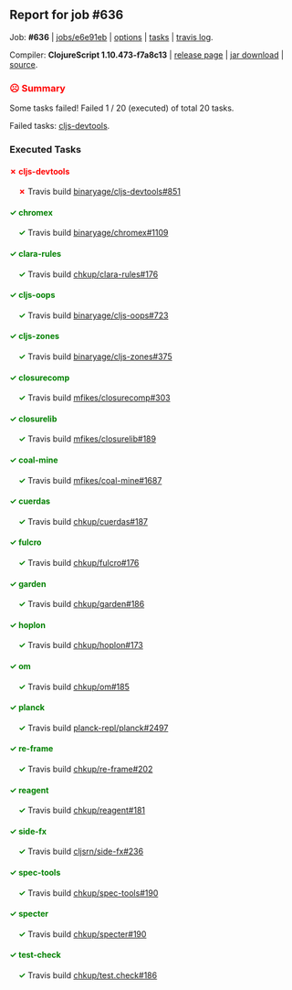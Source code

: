 ## Report for job #636

Job: **#636** | [jobs/e6e91eb](https://github.com/cljs-oss/canary/commit/e6e91eb256704d4706817e2cbc93d4e4ccb7de07) | [options](options.edn) | [tasks](tasks.edn) | [travis log](https://travis-ci.org/cljs-oss/canary/builds/446934080).

Compiler: **ClojureScript 1.10.473-f7a8c13** | [release page](https://github.com/cljs-oss/canary/releases/tag/r1.10.473-f7a8c13) | [jar download](https://github.com/cljs-oss/canary/releases/download/r1.10.473-f7a8c13/clojurescript-1.10.473-f7a8c13.jar) | [source](https://github.com/mfikes/clojurescript/commit/f7a8c13910797d8479fc6f60d81a14fa8918e043).

### <b style='color:red'>☹ Summary</b>

Some tasks failed! Failed 1 / 20 (executed) of total 20 tasks.

Failed tasks: [cljs-devtools](#-cljs-devtools).

### Executed Tasks

#### <b style='color:red'>&#x2717; cljs-devtools</b>
&nbsp;&nbsp;&nbsp;&nbsp;<b style='color:red'>&#x2717;</b> Travis build [binaryage/cljs-devtools#851](https://travis-ci.org/binaryage/cljs-devtools/builds/446935351)<br>

#### <b style='color:green'>&#x2713; chromex</b>
&nbsp;&nbsp;&nbsp;&nbsp;<b style='color:green'>&#x2713;</b> Travis build [binaryage/chromex#1109](https://travis-ci.org/binaryage/chromex/builds/446935347)<br>

#### <b style='color:green'>&#x2713; clara-rules</b>
&nbsp;&nbsp;&nbsp;&nbsp;<b style='color:green'>&#x2713;</b> Travis build [chkup/clara-rules#176](https://travis-ci.org/chkup/clara-rules/builds/446935349)<br>

#### <b style='color:green'>&#x2713; cljs-oops</b>
&nbsp;&nbsp;&nbsp;&nbsp;<b style='color:green'>&#x2713;</b> Travis build [binaryage/cljs-oops#723](https://travis-ci.org/binaryage/cljs-oops/builds/446935359)<br>

#### <b style='color:green'>&#x2713; cljs-zones</b>
&nbsp;&nbsp;&nbsp;&nbsp;<b style='color:green'>&#x2713;</b> Travis build [binaryage/cljs-zones#375](https://travis-ci.org/binaryage/cljs-zones/builds/446935361)<br>

#### <b style='color:green'>&#x2713; closurecomp</b>
&nbsp;&nbsp;&nbsp;&nbsp;<b style='color:green'>&#x2713;</b> Travis build [mfikes/closurecomp#303](https://travis-ci.org/mfikes/closurecomp/builds/446935363)<br>

#### <b style='color:green'>&#x2713; closurelib</b>
&nbsp;&nbsp;&nbsp;&nbsp;<b style='color:green'>&#x2713;</b> Travis build [mfikes/closurelib#189](https://travis-ci.org/mfikes/closurelib/builds/446935365)<br>

#### <b style='color:green'>&#x2713; coal-mine</b>
&nbsp;&nbsp;&nbsp;&nbsp;<b style='color:green'>&#x2713;</b> Travis build [mfikes/coal-mine#1687](https://travis-ci.org/mfikes/coal-mine/builds/446935367)<br>

#### <b style='color:green'>&#x2713; cuerdas</b>
&nbsp;&nbsp;&nbsp;&nbsp;<b style='color:green'>&#x2713;</b> Travis build [chkup/cuerdas#187](https://travis-ci.org/chkup/cuerdas/builds/446935375)<br>

#### <b style='color:green'>&#x2713; fulcro</b>
&nbsp;&nbsp;&nbsp;&nbsp;<b style='color:green'>&#x2713;</b> Travis build [chkup/fulcro#176](https://travis-ci.org/chkup/fulcro/builds/446935381)<br>

#### <b style='color:green'>&#x2713; garden</b>
&nbsp;&nbsp;&nbsp;&nbsp;<b style='color:green'>&#x2713;</b> Travis build [chkup/garden#186](https://travis-ci.org/chkup/garden/builds/446935386)<br>

#### <b style='color:green'>&#x2713; hoplon</b>
&nbsp;&nbsp;&nbsp;&nbsp;<b style='color:green'>&#x2713;</b> Travis build [chkup/hoplon#173](https://travis-ci.org/chkup/hoplon/builds/446935389)<br>

#### <b style='color:green'>&#x2713; om</b>
&nbsp;&nbsp;&nbsp;&nbsp;<b style='color:green'>&#x2713;</b> Travis build [chkup/om#185](https://travis-ci.org/chkup/om/builds/446935393)<br>

#### <b style='color:green'>&#x2713; planck</b>
&nbsp;&nbsp;&nbsp;&nbsp;<b style='color:green'>&#x2713;</b> Travis build [planck-repl/planck#2497](https://travis-ci.org/planck-repl/planck/builds/446935441)<br>

#### <b style='color:green'>&#x2713; re-frame</b>
&nbsp;&nbsp;&nbsp;&nbsp;<b style='color:green'>&#x2713;</b> Travis build [chkup/re-frame#202](https://travis-ci.org/chkup/re-frame/builds/446935453)<br>

#### <b style='color:green'>&#x2713; reagent</b>
&nbsp;&nbsp;&nbsp;&nbsp;<b style='color:green'>&#x2713;</b> Travis build [chkup/reagent#181](https://travis-ci.org/chkup/reagent/builds/446935409)<br>

#### <b style='color:green'>&#x2713; side-fx</b>
&nbsp;&nbsp;&nbsp;&nbsp;<b style='color:green'>&#x2713;</b> Travis build [cljsrn/side-fx#236](https://travis-ci.org/cljsrn/side-fx/builds/446935405)<br>

#### <b style='color:green'>&#x2713; spec-tools</b>
&nbsp;&nbsp;&nbsp;&nbsp;<b style='color:green'>&#x2713;</b> Travis build [chkup/spec-tools#190](https://travis-ci.org/chkup/spec-tools/builds/446935421)<br>

#### <b style='color:green'>&#x2713; specter</b>
&nbsp;&nbsp;&nbsp;&nbsp;<b style='color:green'>&#x2713;</b> Travis build [chkup/specter#190](https://travis-ci.org/chkup/specter/builds/446935429)<br>

#### <b style='color:green'>&#x2713; test-check</b>
&nbsp;&nbsp;&nbsp;&nbsp;<b style='color:green'>&#x2713;</b> Travis build [chkup/test.check#186](https://travis-ci.org/chkup/test.check/builds/446935458)<br>